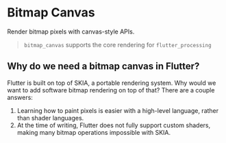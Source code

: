 # Bitmap Canvas
Render bitmap pixels with canvas-style APIs.

> `bitmap_canvas` supports the core rendering for `flutter_processing`

## Why do we need a bitmap canvas in Flutter?
Flutter is built on top of SKIA, a portable rendering system. Why would we want to add software
bitmap rendering on top of that? There are a couple answers:

1. Learning how to paint pixels is easier with a high-level language, rather than shader languages.
2. At the time of writing, Flutter does not fully support custom shaders, making many bitmap operations impossible with SKIA.
